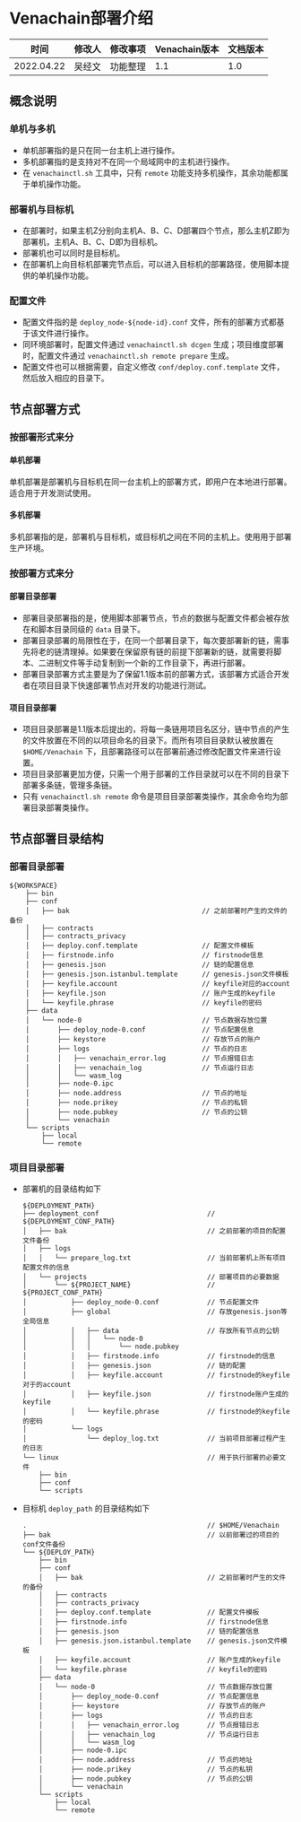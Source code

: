 # Venachain部署介绍

| 时间       | 修改人 | 修改事项 | Venachain版本 | 文档版本 |
| ---------- | ------ | -------- | ------------- | -------- |
| 2022.04.22 | 吴经文 | 功能整理 | 1.1           | 1.0      |

## 概念说明

### 单机与多机

- 单机部署指的是只在同一台主机上进行操作。
- 多机部署指的是支持对不在同一个局域网中的主机进行操作。
- 在 ``venachainctl.sh`` 工具中，只有 ``remote`` 功能支持多机操作，其余功能都属于单机操作功能。

### 部署机与目标机

- 在部署时，如果主机Z分别向主机A、B、C、D部署四个节点，那么主机Z即为部署机，主机A、B、C、D即为目标机。
- 部署机也可以同时是目标机。
- 在部署机上向目标机部署完节点后，可以进入目标机的部署路径，使用脚本提供的单机操作功能。

### 配置文件

- 配置文件指的是 ``deploy_node-${node-id}.conf`` 文件，所有的部署方式都基于该文件进行操作。
- 同环境部署时，配置文件通过 ``venachainctl.sh dcgen`` 生成；项目维度部署时，配置文件通过 ``venachainctl.sh remote prepare`` 生成。
- 配置文件也可以根据需要，自定义修改 ``conf/deploy.conf.template`` 文件，然后放入相应的目录下。

## 节点部署方式

### 按部署形式来分

#### 单机部署

单机部署是部署机与目标机在同一台主机上的部署方式，即用户在本地进行部署。适合用于开发测试使用。

#### 多机部署

多机部署指的是，部署机与目标机，或目标机之间在不同的主机上。使用用于部署生产环境。

### 按部署方式来分

#### 部署目录部署

- 部署目录部署指的是，使用脚本部署节点，节点的数据与配置文件都会被存放在和脚本目录同级的 ``data`` 目录下。
- 部署目录部署的局限性在于，在同一个部署目录下，每次要部署新的链，需事先将老的链清理掉。如果要在保留原有链的前提下部署新的链，就需要将脚本、二进制文件等手动复制到一个新的工作目录下，再进行部署。
- 部署目录部署方式主要是为了保留1.1版本前的部署方式，该部署方式适合开发者在项目目录下快速部署节点对开发的功能进行测试。

#### 项目目录部署

- 项目目录部署是1.1版本后提出的，将每一条链用项目名区分，链中节点的产生的文件放置在不同的以项目命名的目录下。而所有项目目录默认被放置在 ``$HOME/Venachain`` 下，且部署路径可以在部署前通过修改配置文件来进行设置。
- 项目目录部署更加方便，只需一个用于部署的工作目录就可以在不同的目录下部署多条链，管理多条链。
- 只有 ``venachainctl.sh remote`` 命令是项目目录部署类操作，其余命令均为部署目录部署类操作。

## 节点部署目录结构

### 部署目录部署

```console
${WORKSPACE}
    ├── bin
    ├── conf
    │   ├── bak                                 // 之前部署时产生的文件的备份
    │   ├── contracts
    │   ├── contracts_privacy
    │   ├── deploy.conf.template                // 配置文件模板
    │   ├── firstnode.info                      // firstnode信息
    │   ├── genesis.json                        // 链的配置信息
    │   ├── genesis.json.istanbul.template      // genesis.json文件模板
    │   ├── keyfile.account                     // keyfile对应的account
    │   ├── keyfile.json                        // 账户生成的keyfile
    │   └── keyfile.phrase                      // keyfile的密码
    ├── data
    │   └── node-0                              // 节点数据存放位置
    │       ├── deploy_node-0.conf              // 节点配置信息
    │       ├── keystore                        // 存放节点的账户
    │       ├── logs                            // 节点的日志
    │       │   ├── venachain_error.log         // 节点报错日志
    │       │   ├── venachain_log               // 节点运行日志
    │       │   └── wasm_log
    │       ├── node-0.ipc
    │       ├── node.address                    // 节点的地址
    │       ├── node.prikey                     // 节点的私钥
    │       ├── node.pubkey                     // 节点的公钥
    │       └── venachain
    └── scripts
        ├── local
        └── remote
```

### 项目目录部署

- 部署机的目录结构如下

  ```console
  ${DEPLOYMENT_PATH}
  ├── deployment_conf                           // ${DEPLOYMENT_CONF_PATH}
  │   ├── bak                                   // 之前部署的项目的配置文件备份
  │   ├── logs								
  │   │   └── prepare_log.txt                   // 当前部署机上所有项目配置文件的信息
  │   └── projects                              // 部署项目的必要数据
  │       └── ${PROJECT_NAME}                   // ${PROJECT_CONF_PATH}
  │           ├── deploy_node-0.conf            // 节点配置文件
  │           ├── global                        // 存放genesis.json等全局信息
  │           │   ├── data                      // 存放所有节点的公钥
  │           │   │   └── node-0
  │           │   │       └── node.pubkey
  │           │   ├── firstnode.info            // firstnode的信息
  │           │   ├── genesis.json              // 链的配置
  │           │   ├── keyfile.account           // firstnode的keyfile对于的account
  │           │   ├── keyfile.json              // firstnode账户生成的keyfile
  │           │   └── keyfile.phrase            // firstnode的keyfile的密码
  │           └── logs
  │               └── deploy_log.txt            // 当前项目部署过程产生的日志
  └── linux                                     // 用于执行部署的必要文件
      ├── bin
      ├── conf
      └── scripts
  ```

- 目标机 ``deploy_path`` 的目录结构如下

  ```console
  .                                             // $HOME/Venachain
  ├── bak                                       // 以前部署过的项目的conf文件备份
  └── ${DEPLOY_PATH}
      ├── bin
      ├── conf
      │   ├── bak                               // 之前部署时产生的文件的备份
      │   ├── contracts
      │   ├── contracts_privacy
      │   ├── deploy.conf.template              // 配置文件模板
      │   ├── firstnode.info                    // firstnode信息
      │   ├── genesis.json                      // 链的配置信息
      │   ├── genesis.json.istanbul.template    // genesis.json文件模板
      │   ├── keyfile.account                   // 账户生成的keyfile
      │   └── keyfile.phrase                    // keyfile的密码
      ├── data
      │   └── node-0                            // 节点数据存放位置
      │       ├── deploy_node-0.conf            // 节点配置信息
      │       ├── keystore                      // 存放节点的账户
      │       ├── logs                          // 节点的日志
      │       │   ├── venachain_error.log       // 节点报错日志
      │       │   ├── venachain_log             // 节点运行日志
      │       │   └── wasm_log
      │       ├── node-0.ipc
      │       ├── node.address                  // 节点的地址
      │       ├── node.prikey                   // 节点的私钥
      │       ├── node.pubkey                   // 节点的公钥
      │       └── venachain
      └── scripts
          ├── local
          └── remote
  ```

